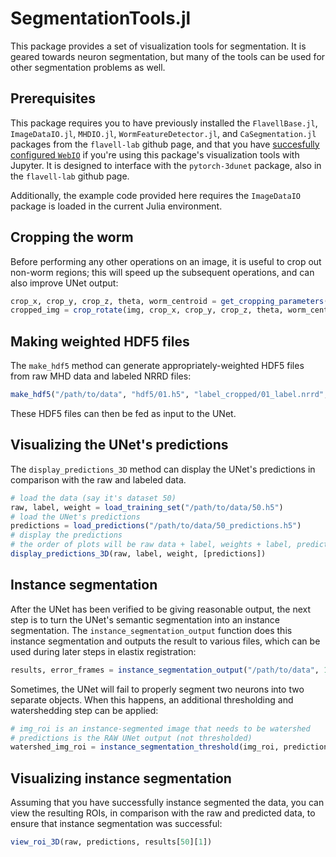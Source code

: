 # SegmentationTools.jl

This package provides a set of visualization tools for segmentation. It is geared towards neuron segmentation,
but many of the tools can be used for other segmentation problems as well.

## Prerequisites

This package requires you to have previously installed the `FlavellBase.jl`, `ImageDataIO.jl`, `MHDIO.jl`, `WormFeatureDetector.jl`, and `CaSegmentation.jl` packages from the `flavell-lab` github page, and that you have [succesfully configured `WebIO`](https://juliagizmos.github.io/WebIO.jl/latest/providers/ijulia/) if you're using this package's visualization tools with Jupyter. It is designed to interface with the `pytorch-3dunet` package, also in the `flavell-lab` github page.

Additionally, the example code provided here requires the `ImageDataIO` package is loaded in the current Julia environment.

## Cropping the worm

Before performing any other operations on an image, it is useful to crop out non-worm regions; this will speed up the subsequent operations, and can also improve UNet output:

```julia
crop_x, crop_y, crop_z, theta, worm_centroid = get_cropping_parameters(img)
cropped_img = crop_rotate(img, crop_x, crop_y, crop_z, theta, worm_centroid)
```

## Making weighted HDF5 files

The `make_hdf5` method can generate appropriately-weighted HDF5 files from raw MHD data and labeled NRRD files:

```julia
make_hdf5("/path/to/data", "hdf5/01.h5", "label_cropped/01_label.nrrd", "img_cropped/01_img.mhd")
```

These HDF5 files can then be fed as input to the UNet.

## Visualizing the UNet's predictions

The `display_predictions_3D` method can display the UNet's predictions in comparison with the raw and labeled data.

```julia
# load the data (say it's dataset 50)
raw, label, weight = load_training_set("/path/to/data/50.h5")
# load the UNet's predictions
predictions = load_predictions("/path/to/data/50_predictions.h5")
# display the predictions
# the order of plots will be raw data + label, weights + label, predictions + label, predictions vs label match
display_predictions_3D(raw, label, weight, [predictions])
```

## Instance segmentation

After the UNet has been verified to be giving reasonable output, the next step is to turn the UNet's semantic segmentation into an instance segmentation. The `instance_segmentation_output` function does this instance segmentation and outputs the result to various files, which can be used during later steps in elastix registration:

```julia
results, error_frames = instance_segmentation_output("/path/to/data", 1:100, "img_prefix", "MHD", 2, "predictions", "centroids", "activity", "ROIs")
```

Sometimes, the UNet will fail to properly segment two neurons into two separate objects. When this happens, an additional thresholding and watershedding step can be applied:

```julia
# img_roi is an instance-segmented image that needs to be watershed
# predictions is the RAW UNet output (not thresholded)
watershed_img_roi = instance_segmentation_threshold(img_roi, predictions)
```

## Visualizing instance segmentation

Assuming that you have successfully instance segmented the data, you can view the resulting ROIs,
in comparison with the raw and predicted data, to ensure that instance segmentation was successful:

```julia
view_roi_3D(raw, predictions, results[50][1])
```
